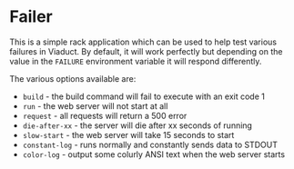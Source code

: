 # Failer

This is a simple rack application which can be used to help test various
failures in Viaduct. By default, it will work perfectly but depending
on the value in the `FAILURE` environment variable it will respond differently.

The various options available are:

* `build` - the build command will fail to execute with an exit code 1
* `run` - the web server will not start at all
* `request` - all requests will return a 500 error
* `die-after-xx` - the server will die after xx seconds of running
* `slow-start` - the web server will take 15 seconds to start
* `constant-log` - runs normally and constantly sends data to STDOUT
* `color-log` - output some colurly ANSI text when the web server starts